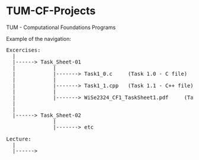 # TUM-CF-Projects
TUM - Computational Foundations Programs



Example of the navigation:
<pre>
Excercises:
  |
  |------> Task_Sheet-01
  |            |
  |            |-------> Task1_0.c     (Task 1.0 - C file)
  |            |
  |            |-------> Task1_1.cpp   (Task 1.1 - C++ file)
  |            |
  |            |-------> WiSe2324_CF1_TaskSheet1.pdf     (Task Sheet 1 - PDF)
  |
  |
  |------> Task_Sheet-02
               |
               |-------> etc

Lecture:
  |
  |------>
</pre>
